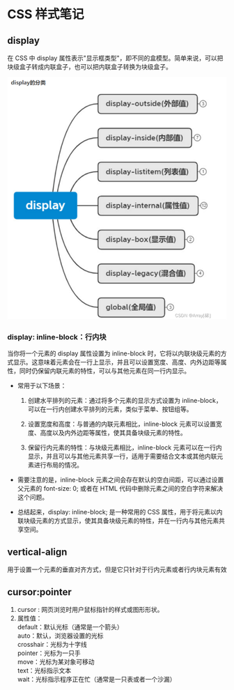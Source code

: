 # CSS 样式笔记

## display

在 CSS 中 display 属性表示"显示框类型"，即不同的盒模型。简单来说，可以把块级盒子转成内联盒子，也可以把内联盒子转换为块级盒子。

![Alt text](image-3.png)

### display: inline-block：行内块

当你将一个元素的 display 属性设置为 inline-block 时，它将以内联块级元素的方式显示。这意味着元素会在一行上显示，并且可以设置宽度、高度、内外边距等属性，同时仍保留内联元素的特性，可以与其他元素在同一行内显示。

- 常用于以下场景：

  1. 创建水平排列的元素：通过将多个元素的显示方式设置为 inline-block，可以在一行内创建水平排列的元素，类似于菜单、按钮组等。

  2. 设置宽度和高度：与普通的内联元素相比，inline-block 元素可以设置宽度、高度以及内外边距等属性，使其具备块级元素的特性。

  3. 保留行内元素的特性：与块级元素相比，inline-block 元素可以在一行内显示，并且可以与其他元素共享一行，适用于需要结合文本或其他内联元素进行布局的情况。

- 需要注意的是，inline-block 元素之间会存在默认的空白间距，可以通过设置父元素的 font-size: 0; 或者在 HTML 代码中删除元素之间的空白字符来解决这个问题。

- 总结起来，display: inline-block; 是一种常用的 CSS 属性，用于将元素以内联块级元素的方式显示，使其具备块级元素的特性，并在一行内与其他元素共享空间。

## vertical-align

用于设置一个元素的垂直对齐方式，但是它只针对于行内元素或者行内块元素有效

## cursor:pointer

1. cursor : 网页浏览时用户鼠标指针的样式或图形形状。
2. 属性值：  
   default：默认光标（通常是一个箭头）  
   auto：默认，浏览器设置的光标  
   crosshair：光标为十字线  
   pointer：光标为一只手  
   move：光标为某对象可移动  
   text：光标指示文本  
   wait：光标指示程序正在忙（通常是一只表或者一个沙漏）

